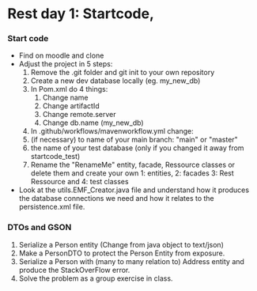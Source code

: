 # Rest day 1: Startcode, 
### Start code
- Find on moodle and clone
- Adjust the project in 5 steps:
  1. Remove the .git folder and git init to your own repository
  2. Create a new dev database locally (eg. my_new_db)
  3. In Pom.xml do 4 things:
      1. Change name
      2. Change artifactId
      3. Change remote.server
      4. Change db.name (my_new_db)
  4. In .github/workflows/mavenworkflow.yml change:
    1. (if necessary) to name of your main branch: "main" or "master"
    2. the name of your test database (only if you changed it away from startcode_test)
  5. Rename the "RenameMe" entity, facade, Ressource classes or delete them and create your own 1: entities, 2: facades 3: Rest Ressource and 4: test classes
- Look at the utils.EMF_Creator.java file and understand how it produces the database connections we need and how it relates to the persistence.xml file.

### DTOs and GSON
1. Serialize a Person entity (Change from java object to text/json)
2. Make a PersonDTO to protect the Person Entity from exposure.
3. Serialize a Person with (many to many relation to) Address entity and produce the StackOverFlow error.
4. Solve the problem as a group exercise in class.
